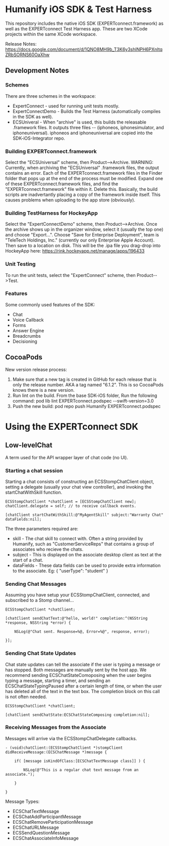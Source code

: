 # Humanify iOS SDK & Test Harness

This repository includes the native iOS SDK (EXPERTconnect.framework) as well as the EXPERTconnect Test Harness app. These are two XCode projects within the same XCode workspace. 

Release Notes: https://docs.google.com/document/d/1QNO8MH9b_T3K6y3shlNPH6PXnItqZRbSORNS60OaXhw

## Development Notes

### Schemes
There are three schemes in the workspace: 
* ExpertConnect - used for running unit tests mostly.  
* ExpertConnectDemo - Builds the Test Harness (automatically compiles in the SDK as well). 
* ECSUniveral - When "archive" is used, this builds the releasable .framework files. It outputs three files -- (iphoneos, iphonesimulator, and iphoneuniversal). iphoneos and iphoneuniversal are copied into the SDK-iOS-Integrator repo. 

### Building EXPERTconnect.framework
Select the "ECSUniversal" scheme, then Product-->Archive. WARNING: Currently, when archiving the "ECSUniversal" .framework files, the output contains an error. Each of the EXPERTconnect.framework files in the Finder folder that pops up at the end of the process must be modified. Expand one of these EXPERTconnect.framework files, and find the "EXPERTconnect.framework" file within it. Delete this. Basically, the build scripts are inadvertantly placing a copy of the framework inside itself. This causes problems when uploading to the app store (obviously). 

### Building TestHarness for HockeyApp 
Select the "ExpertConnectDemo" scheme, then Product-->Archive. Once the archive shows up in the organizer window, select it (usually the top one) and choose "Export...". Choose "Save for Enterprise Deployment", team is "TeleTech Holdings, Inc." (currently our only Enterprise Apple Account). Then save to a location on disk. This will be the .ipa file you drag-drop into HockeyApp here: https://rink.hockeyapp.net/manage/apps/196433

### Unit Testing
To run the unit tests, select the "ExpertConnect" scheme, then Product-->Test. 

### Features
Some commonly used features of the SDK: 
* Chat
* Voice Callback
* Forms
* Answer Engine
* Breadcrumbs
* Decisioning

## CocoaPods
New version release process: 
1. Make sure that a new tag is created in GitHub for each release that is only the release number. AKA a tag named "6.1.2". This is so CocoaPods knows there is a new version. 
2. Run lint on the build. From the base SDK-iOS folder, Run the following command: 
pod lib lint EXPERTconnect.podspec --swift-version=3.0
3. Push the new build: 
pod repo push Humanify EXPERTconnect.podspec


# Using the EXPERTconnect SDK

## Low-levelChat
A term used for the API wrapper layer of chat code (no UI). 

### Starting a chat session
Starting a chat consists of constructing an ECSStompChatClient object, setting a delegate (usually your chat view controller), and invoking the startChatWithSkill function. 

    ECSStompChatClient *chatClient = [ECSStompChatClient new]; 
    chatClient.delegate = self; // to receive callback events. 
    
    [chatClient startChatWithSkill:@"MyAgentSkill" subject:"Warranty Chat" dataFields:nil]; 

The three parameters required are: 
* skill - The chat skill to connect with. Often a string provided by Humanify, such as "CustomerServiceReps" that contains a group of associates who recieve the chats.
* subject - This is displayed on the associate desktop client as text at the start of a chat.
* dataFields - These data fields can be used to provide extra information to the associate. Eg: { "userType": "student" }

### Sending Chat Messages
Assuming you have setup your ECSStompChatClient, connected, and subscribed to a Stomp channel...

    ECSStompChatClient *chatClient;
    
    [chatClient sendChatText:@"hello, world!" completion:^(NSString *response, NSString *error) {

        NSLog(@"Chat sent. Response=%@, Error=%@", response, error); 
    
    }];

### Sending Chat State Updates
Chat state updates can tell the associate if the user is typing a message or has stopped. Both messages are manually sent by the host app. We recommend sending ECSChatStateComoposing when the user begins typing a message, starting a timer, and sending an ECSChatStateTypingPaused after a certain length of time, or when the user has deleted all of the text in the text box. The completion block on this call is not often needed. 

    ECSStompChatClient *chatClient; 
    
    [chatClient sendChatState:ECSChatStateComposing completion:nil]; 

### Receiving Messages from the Associate
Messages will arrive via the ECSStompChatDelegate callbacks. 

    - (void)chatClient:(ECSStompChatClient *)stompClient didReceiveMessage:(ECSChatMessage *)message {
    
        if( [message isKindOfClass:[ECSChatTextMessage class]] ) {
        
            NSLog(@"This is a regular chat text message from an associate."); 
        
        }
    
    }
Message Types: 
* ECSChatTextMessage
* ECSChatAddParticipantMessage
* ECSChatRemoveParticipationMessage
* ECSChatURLMessage
* ECSSendQuestionMessage
* ECSChatAssociateInfoMessage
